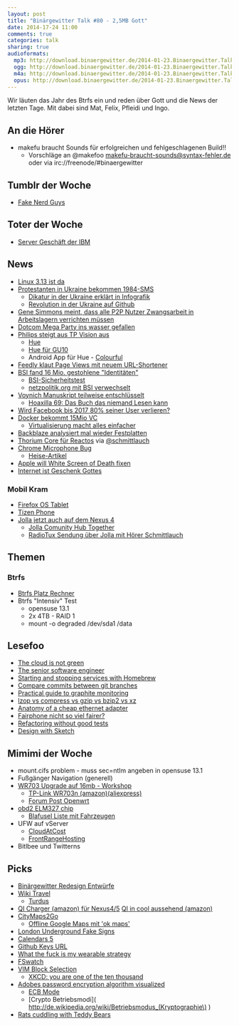 ```yaml
---
layout: post
title: "Binärgewitter Talk #80 - 2,5MB Gott"
date: 2014-17-24 11:00
comments: true
categories: talk
sharing: true
audioformats:
  mp3: http://download.binaergewitter.de/2014-01-23.Binaergewitter.Talk.80.mp3
  ogg: http://download.binaergewitter.de/2014-01-23.Binaergewitter.Talk.80.ogg
  m4a: http://download.binaergewitter.de/2014-01-23.Binaergewitter.Talk.80.m4a
  opus: http://download.binaergewitter.de/2014-01-23.Binaergewitter.Talk.80.opus
---
```

Wir läuten das Jahr des Btrfs ein und reden über Gott und die News der letzten Tage. Mit dabei sind Mat, Felix, Pfleidi und Ingo.

## An die Hörer

- makefu braucht Sounds für erfolgreichen und fehlgeschlagenen Build!!
  - Vorschläge an @makefoo makefu-braucht-sounds@syntax-fehler.de oder via irc://freenode/#binaergewitter

## Tumblr der Woche

- [Fake Nerd Guys]( http://fakenerdguys.tumblr.com/ )

## Toter der Woche

- [Server Geschäft der IBM]( http://dealbook.nytimes.com/2014/01/23/lenovo-buys-ibm-server-business-for-2-3-billion/ )

## News

- [Linux 3.13 ist da]( http://kernelnewbies.org/Linux_3.13 )
- [Protestanten in Ukraine bekommen 1984-SMS]( http://motherboard.vice.com/en_ca/blog/maybe-the-most-orwellian-text-message-ever-sent )
    * [Dikatur in der Ukraine erklärt in Infografik]( https://craphound.com/images/dictatorship-en.jpg )
    * [Revolution in der Ukraine auf Github]( https://github.com/fre5h/DoctrineEnumBundle/pull/12#issuecomment-33023169 )
- [Gene Simmons meint, dass alle P2P Nutzer Zwangsarbeit in Arbeitslagern verrichten müssen]( http://torrentfreak.com/gene-simmons-p2p-pioneers-should-have-been-forced-into-work-like-nazis-140117/ )
- [Dotcom Mega Party ins wasser gefallen](http://www.nzz.ch/aktuell/digital/kim-dotcom-feiert-sich-selbst-1.18225241 )
- [Philips steigt aus TP Vision aus]( http://www.newscenter.philips.com/main/standard/news/press/2014/20140120-Philips-to-transfer-remaining-30-percent-stake-in-television-joint-venture-TP-Vision-to-TPV.wpd#.UuDgLWSIXUZ )
    * [Hue]( http://www.meethue.com/ )
    * [Hue für GU10]( http://store.apple.com/de/product/HD394ZM/A/philips-hue-single-gu10-lampe?fnode=0001050701 )
    * Android App für Hue - [Colourful](https://play.google.com/store/apps/details?id=de.johanneslauber.android.hue )
- [Feedly klaut Page Views mit neuem URL-Shortener]( http://www.the-digital-reader.com/2014/01/18/feedly-found-new-way-steal-page-views-publishers/ )
- [BSI fand 16 Mio. gestohlene "Identitäten"]( https://www.bsi.bund.de/DE/Presse/Pressemitteilungen/Presse2014/Mailtest_21012014.html )
    * [BSI-Sicherheitstest]( https://www.sicherheitstest.bsi.de/ )
    * [netzpolitik.org mit BSI verwechselt]( https://netzpolitik.org/2014/sicherheitstest-bsi-de-wenn-die-dos-attacke-aus-der-eigenen-bevoelkerung-kommt/ )
- [Voynich Manuskript teilweise entschlüsselt]( http://www.digitaljournal.com/pr/1689897 )
    * [Hoaxilla 69: Das Buch das niemand Lesen kann]( http://www.hoaxilla.com/hoaxilla-59-das-buch-das-niemand-lesen-kann/ )
- [Wird Facebook bis 2017 80% seiner User verlieren?]( http://www.fastcompany.com/3025273/fast-feed/study-facebook-will-lose-80-of-its-users-by-2017 )
- [Docker bekommt 15Mio VC]( http://techcrunch.com/2014/01/21/docker-raises-15m-for-popular-open-source-platform-designed-for-developers-to-build-apps-in-the-cloud/ )
    * [Virtualisierung macht alles einfacher]( https://twitter.com/ranterle/status/426452118040764418 )
- [Backblaze analysiert mal wieder Festplatten]( http://blog.backblaze.com/2014/01/21/what-hard-drive-should-i-buy/ )
- [Thorium Core für Reactos]( http://www.pro-linux.de/news/1/20675/thorium-core-reactos-startet-kickstarter-kampagne.html ) via [@schmittlauch]( https://twitter.com/schmittlauch )
- [Chrome Microphone Bug]( http://bits.blogs.nytimes.com/2014/01/22/googles-chrome-browser-could-let-malicious-sites-listen-to-conversations/ )
    * [Heise-Artikel]( http://www.heise.de/security/meldung/Browser-Chrome-als-Abhoerzentrale-nutzbar-2094372.html )
- [Apple will White Screen of Death fixen]( http://arstechnica.com/apple/2014/01/apple-random-ios-7-crashes-to-be-remedied-in-upcoming-software-update/ )
- [Internet ist Geschenk Gottes]( http://www.zeit.de/gesellschaft/zeitgeschehen/2014-01/papst-internet-geschenk-gottes )


### Mobil Kram

- [Firefox OS Tablet](http://www.heise.de/open/meldung/Mozilla-stellt-erstes-Tablet-mit-Firefox-OS-vor-2088312.html )
- [Tizen Phone](http://www.areamobile.de/news/26258-zte-geek-mit-tizen-zum-mwc-2014 )
- [Jolla jetzt auch auf dem Nexus 4](http://www.mobilegeeks.de/video-zeigt-sailfish-os-auf-dem-google-nexus-4/ )
    * [Jolla Comunity Hub Together]( https://together.jolla.com )
    * [RadioTux Sendung über Jolla mit Hörer Schmittlauch](http://www.radiotux.de/index.php?/archives/7979-RadioTux-Sendung-Dezember-2013.html )

## Themen

### Btrfs

- [Btrfs Platz Rechner](http://carfax.org.uk/btrfs-usage/index.html )
- Btrfs "Intensiv" Test
    * opensuse 13.1
    * 2x 4TB - RAID 1
    * mount -o degraded /dev/sda1 /data

## Lesefoo

- [The cloud is not green]( http://recode.net/2014/01/22/the-cloud-is-not-green/ )
- [The senior software engineer]( http://theseniorsoftwareengineer.com/ )
- [Starting and stopping services with Homebrew]( http://robots.thoughtbot.com/starting-and-stopping-background-services-with-homebrew )
- [Compare commits between git branches]( http://robots.thoughtbot.com/compare-commits-between-git-branches )
- [Practical guide to graphite monitoring]( http://matt.aimonetti.net/posts/2013/06/26/practical-guide-to-graphite-monitoring/ )
- [lzop vs compress vs gzip vs bzip2 vs xz]( http://stephane.lesimple.fr/blog/2010-07-20/lzop-vs-compress-vs-gzip-vs-bzip2-vs-lzma-vs-lzma2xz-benchmark-reloaded.html )
- [Anatomy of a cheap ethernet adapter]( http://projectgus.com/2013/03/anatomy-of-a-cheap-usb-ethernet-adapter/ )
- [Fairphone nicht so viel fairer?]( http://www.macmark.de/blog/osx_blog_2013-12-a.php )
- [Refactoring without good tests]( http://blog.codeclimate.com/blog/2013/12/05/refactoring-without-good-tests/ )
- [Design with Sketch]( https://medium.com/design-with-sketch/92608a88c103 )


## Mimimi der Woche

- mount.cifs problem - muss sec=ntlm angeben in opensuse 13.1
- Fußgänger Navigation (generell)
- [WR703 Upgrade auf 16mb - Workshop]( http://shackspace.de/?p=4479 )
   * [TP-Link WR703n (amazon)]( http://www.amazon.de/TP-Link-TL-WR703N-802-11n-Wireless-Router/dp/B008UNA6FS?tag=krebsco21 )[(aliexpress)]( http://www.aliexpress.com/item/Portable-Mini-TP-LINK-TL-WR703N-150M-Wireless-3G-Router-WR703N/1614460431.html )
   * [Forum Post Openwrt]( https://forum.openwrt.org/viewtopic.php?id=41449 )
- [obd2 ELM327 chip]( http://www.amazon.de/gp/product/B00ALQE360/ref=as_li_ss_tl?ie=UTF8&camp=1638&creative=19454&creativeASIN=B00ALQE360&linkCode=as2&tag=trektrip )
    * [Blafusel Liste mit Fahrzeugen]( http://www.blafusel.de/obd/obd2_scanned.php )
- UFW auf vServer
   * [CloudAtCost]( http://cloudatcost.com/ )
   * [FrontRangeHosting]( https://www.frontrangehosting.com/hb/index.php/cart/cloud-servers/&step=0 )
- Bitlbee und Twitterns

## Picks

- [Binärgewitter Redesign Entwürfe]( https://www.dropbox.com/sh/n4904hvxsg4hfou/Csgzb4RZeS )
- [Wiki Travel]( http://wikitravel.org/de/Hauptseite )
    * [Turdus]( https://itunes.apple.com/de/app/turdus-offline-wikitravel/id590503295?l=en&mt=8 )
- [QI Charger (amazon) für Nexus4/5]( http://www.amazon.de/dp/B00FEAGVWM/?tag=krebsco-21 ) [QI in cool aussehend (amazon)]( http://www.amazon.de/dp/B00H2FPIH6/?tag=krebsco-21 )
- [CityMaps2Go]( https://itunes.apple.com/de/app/city-maps-2go-pro-offline/id327783342?l=en&mt=8 )
   * [Offline Google Maps mit 'ok maps']( http://www.iphone-ticker.de/ok-google-maps-so-lassen-sich-kartenausschnitte-auf-dem-iphone-speichern-50620/ )
- [London Underground Fake Signs]( http://prosign.tumblr.com/post/33766157596/someone-has-made-fake-london-underground-signs-and )
- [Calendars 5]( http://readdle.com/products/calendars5/ )
- [Github Keys URL]( https://github.com/pfleidi.keys )
- [What the fuck is my wearable strategy]( http://whatthefuckismywearablestrategy.com/ )
- [FSwatch]( https://github.com/alandipert/fswatch )
- [VIM Block Selection]( http://stackoverflow.com/questions/1676632/whats-a-quick-way-to-comment-uncomment-lines-in-vim )
  * [XKCD: you are one of the ten thousand]( http://xkcd.com/1053/ )
- [Adobes password encryption algorithm visualized]( https://twitter.com/angealbertini/status/425752569617461248 )
    * [ECB Mode]( http://de.wikipedia.org/wiki/Electronic_Code_Book_Mode )
    * [Crypto Betriebsmodi]( http://de.wikipedia.org/wiki/Betriebsmodus_(Kryptographie\) )
- [Rats cuddling with Teddy Bears]( http://distractify.com/fun/rats-cuddling-with-teddy-bears/ )

